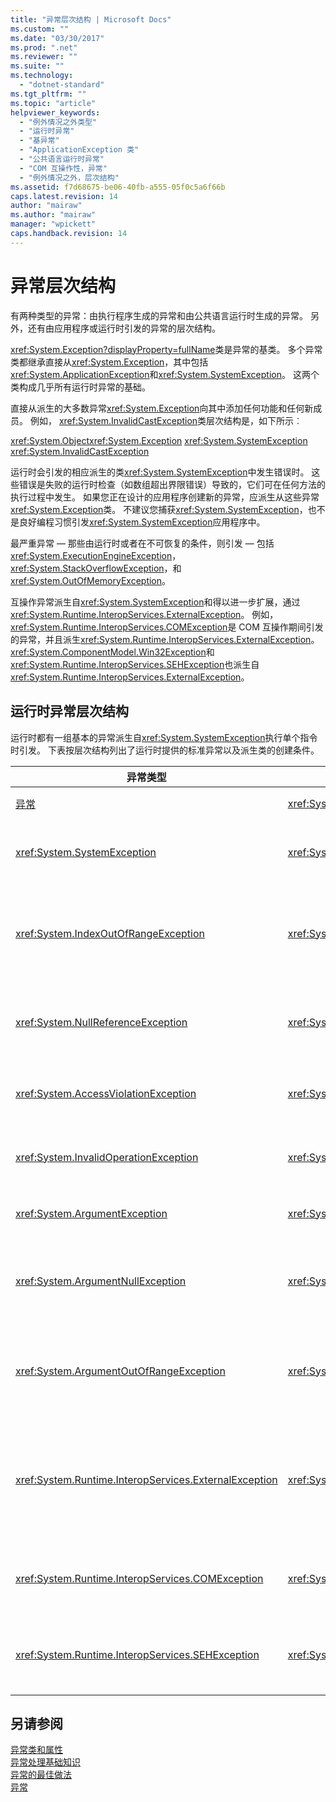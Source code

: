 ```yaml
---
title: "异常层次结构 | Microsoft Docs"
ms.custom: ""
ms.date: "03/30/2017"
ms.prod: ".net"
ms.reviewer: ""
ms.suite: ""
ms.technology: 
  - "dotnet-standard"
ms.tgt_pltfrm: ""
ms.topic: "article"
helpviewer_keywords: 
  - "例外情况之外类型"
  - "运行时异常"
  - "基异常"
  - "ApplicationException 类"
  - "公共语言运行时异常"
  - "COM 互操作性，异常"
  - "例外情况之外，层次结构"
ms.assetid: f7d68675-be06-40fb-a555-05f0c5a6f66b
caps.latest.revision: 14
author: "mairaw"
ms.author: "mairaw"
manager: "wpickett"
caps.handback.revision: 14
---
```

# 异常层次结构
有两种类型的异常：由执行程序生成的异常和由公共语言运行时生成的异常。 另外，还有由应用程序或运行时引发的异常的层次结构。  
  
 <xref:System.Exception?displayProperty=fullName>类是异常的基类。 多个异常类都继承直接从<xref:System.Exception>，其中包括<xref:System.ApplicationException>和<xref:System.SystemException>。 这两个类构成几乎所有运行时异常的基础。  
  
 直接从派生的大多数异常<xref:System.Exception>向其中添加任何功能和任何新成员。 例如， <xref:System.InvalidCastException>类层次结构是，如下所示︰  
  
 <xref:System.Object><xref:System.Exception> <xref:System.SystemException> <xref:System.InvalidCastException>  
  
 运行时会引发的相应派生的类<xref:System.SystemException>中发生错误时。 这些错误是失败的运行时检查（如数组超出界限错误）导致的，它们可在任何方法的执行过程中发生。 如果您正在设计的应用程序创建新的异常，应派生从这些异常<xref:System.Exception>类。 不建议您捕获<xref:System.SystemException>，也不是良好编程习惯引发<xref:System.SystemException>应用程序中。  
  
 最严重异常 — 那些由运行时或者在不可恢复的条件，则引发 — 包括<xref:System.ExecutionEngineException>， <xref:System.StackOverflowException>，和<xref:System.OutOfMemoryException>。  
  
 互操作异常派生自<xref:System.SystemException>和得以进一步扩展，通过<xref:System.Runtime.InteropServices.ExternalException>。 例如， <xref:System.Runtime.InteropServices.COMException>是 COM 互操作期间引发的异常，并且派生<xref:System.Runtime.InteropServices.ExternalException>。 <xref:System.ComponentModel.Win32Exception>和<xref:System.Runtime.InteropServices.SEHException>也派生自<xref:System.Runtime.InteropServices.ExternalException>。  
  
## <a name="hierarchy-of-runtime-exceptions"></a>运行时异常层次结构  
 运行时都有一组基本的异常派生自<xref:System.SystemException>执行单个指令时引发。 下表按层次结构列出了运行时提供的标准异常以及派生类的创建条件。  
  
|异常类型|基类型|描述|示例|  
|--------------------|---------------|-----------------|-------------|  
|[异常](../../../docs/standard/exceptions/exception-class-and-properties.md)|<xref:System.Object>|所有异常的基类。|无（使用此异常的派生类）。|  
|<xref:System.SystemException>|<xref:System.Exception>|所有运行时生成的错误的基类。|无（使用此异常的派生类）。|  
|<xref:System.IndexOutOfRangeException>|<xref:System.SystemException>|仅当错误地对数组进行索引时，才由运行时引发。|在数组的有效范围外对数组进行索引：<br /><br /> `var i = arr[arr.Length + 1];`<br /><br /> `Dim i = arr(arr.Length + 1)`|  
|<xref:System.NullReferenceException>|<xref:System.SystemException>|仅当引用 null 对象时，才由运行时引发。|`object o = null; string s = o.ToString();`<br /><br /> `Dim o As Object = Nothing Dim s As String = o.ToString()`|  
|<xref:System.AccessViolationException>|<xref:System.SystemException>|仅在访问无效内存时由运行时引发。|当与非托管代码或不安全的托管代码互操作时或者使用无效指针时发生。|  
|<xref:System.InvalidOperationException>|<xref:System.SystemException>|当处于无效状态时，由方法引发。|调用枚举器的`GetNext`方法后从基础集合中移除一个项。|  
|<xref:System.ArgumentException>|<xref:System.SystemException>|所有自变量异常的基类。|无（使用此异常的派生类）。|  
|<xref:System.ArgumentNullException>|<xref:System.ArgumentException>|由不允许参数为 null 的方法引发。|`String s = null; int i = "Calculate".IndexOf(s);`<br /><br /> `Dim s As String = Nothing Dim i As Integer = "Calculate".IndexOf(s)`|  
|<xref:System.ArgumentOutOfRangeException>|<xref:System.ArgumentException>|由验证自变量是否位于给定范围内的方法引发。|`String s = "string"; s = s.Substring(s.Length + 1);`<br /><br /> `Dim s As String = "string" s = s.Substring(s.Length + 1)`|  
|<xref:System.Runtime.InteropServices.ExternalException>|<xref:System.SystemException>|在运行时的外部环境中发生的异常或针对这类环境的异常的基类。|无（使用此异常的派生类）。|  
|<xref:System.Runtime.InteropServices.COMException>|<xref:System.Runtime.InteropServices.ExternalException>|封装 COM HRESULT 信息的异常。|在 COM 互操作中使用。|  
|<xref:System.Runtime.InteropServices.SEHException>|<xref:System.Runtime.InteropServices.ExternalException>|封装 Win32 结构化异常处理信息的异常。|在非托管代码互操作中使用。|  
  
## <a name="see-also"></a>另请参阅  
 [异常类和属性](../../../docs/standard/exceptions/exception-class-and-properties.md)   
 [异常处理基础知识](../../../docs/standard/exceptions/exception-handling-fundamentals.md)   
 [异常的最佳做法](../../../docs/standard/exceptions/best-practices-for-exceptions.md)   
 [异常](../../../docs/standard/exceptions/index.md)